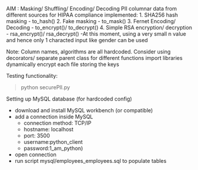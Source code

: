 AIM : Masking/ Shuffling/ Encoding/ Decoding 
        PII columnar data 
        from different sources
        for HIPAA compliance
implemented: 
    1. SHA256 hash masking - to_hash()
    2. Fake masking - to_mask()
    3. Fernet Encoding/ Decoding - to_encrypt()/ to_decrypt()
    4. Simple RSA encryption/ decryption - rsa_encrypt()/ rsa_decrypt()
        -At this moment, using a very small n value and hence only 1 characted input like gender can be used

Note:   Column names, algorithms are all hardcoded. 
        Consider using decorators/ separate parent class for different functions
        import libraries dynamically
        encrypt each file storing the keys


Testing functionality:

> python securePII.py

Setting up MySQL database (for hardcoded config)
- download and install MySQL workbench (or compatible)
- add a connection inside MySQL
    - connection method: TCP/IP
    - hostname: localhost
    - port: 3500
    - username:python_client
    - password:1_am_python)
- open connection
- run script mysql/employees_employees.sql to populate tables



